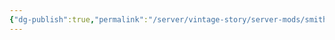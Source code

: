 ```yaml
---
{"dg-publish":true,"permalink":"/server/vintage-story/server-mods/smithing-plus/","tags":["vs-potentially-outdated"]}
---
```


